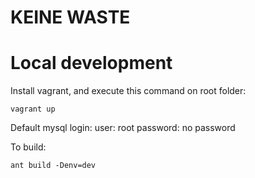 # KEINE WASTE

# Local development

Install vagrant, and execute this command on root folder:


```
vagrant up
```

Default mysql login:
user: root
password: no password


To build:

```
ant build -Denv=dev
```